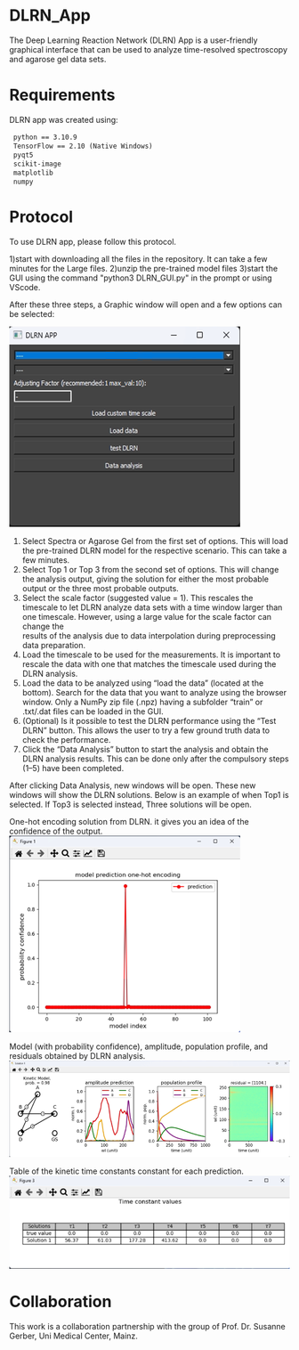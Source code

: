 # DLRN_App

The Deep Learning Reaction Network (DLRN) App is a user-friendly graphical interface that can be used to analyze
time-resolved spectroscopy and agarose gel data sets.

# Requirements

DLRN app was created using:

     python == 3.10.9
     TensorFlow == 2.10 (Native Windows)
     pyqt5
     scikit-image
     matplotlib
     numpy
     
# Protocol

To use DLRN app, please follow this  protocol.

1)start with downloading all the files in the repository. It can take a few minutes for the Large files.
2)unzip the pre-trained model files
3)start the GUI using the command "python3 DLRN_GUI.py" in the prompt or using VScode.

After these three steps, a Graphic window will open and a few options can be selected:

![DLRN graphic window](figures/figure1_DLRN.png)


1.	Select Spectra or Agarose Gel from the first set of options. This will load the pre-trained DLRN model for the respective scenario. This can take a few minutes.
2.	 Select Top 1 or Top 3 from the second set of options. This will change the analysis output, giving the solution for either the most probable output or the three most probable outputs.
3.	Select the scale factor (suggested value = 1). This rescales the timescale to let DLRN analyze data sets with a time window larger than one timescale. However, using a large value for the scale factor can change the     
    results of the analysis due to data interpolation during preprocessing data preparation.
4.	Load the timescale to be used for the measurements. It is important to rescale the data with one that matches the timescale used during the DLRN analysis. 
5.	Load the data to be analyzed using “load the data” (located at the bottom). Search for the data that you want to analyze using the browser window. Only a NumPy zip file (.npz) having a subfolder “train” or .txt/.dat 
    files can be loaded in the GUI.
6.	(Optional) Is it possible to test the DLRN performance using the “Test DLRN” button. This allows the user to try a few ground truth data to check the performance. 
7.	Click the “Data Analysis” button to start the analysis and obtain the DLRN analysis results. This can be done only after the compulsory steps (1–5) have been completed.

After clicking Data Analysis, new windows will be open. These new windows will show the DLRN solutions. Below is an example of when Top1 is selected. If Top3 is selected instead, Three solutions will be open.

One-hot encoding solution from DLRN. it gives you an idea of the confidence of the output.
![DLRN graphic window1](figures/figure2_DLRN.png)

Model (with probability confidence), amplitude, population profile, and residuals obtained by DLRN analysis.
![DLRN graphic window2](figures/figure3_DLRN.png)

Table of the kinetic time constants constant for each prediction. 
![DLRN graphic window3](figures/figure4_DLRN.png)


# Collaboration

This work is a collaboration partnership with the group of Prof. Dr. Susanne Gerber, Uni Medical Center, Mainz.


